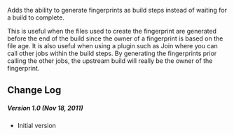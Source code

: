 Adds the ability to generate fingerprints as build steps instead of
waiting for a build to complete.

This is useful when the files used to create the fingerprint are
generated before the end of the build since the owner of a fingerprint
is based on the file age. It is also useful when using a plugin such as
Join where you can call other jobs within the build steps. By generating
the fingerprints prior calling the other jobs, the upstream build will
really be the owner of the fingerprint.

## **Change Log**

##### Version 1.0 (Nov 18, 2011)

-   Initial version
